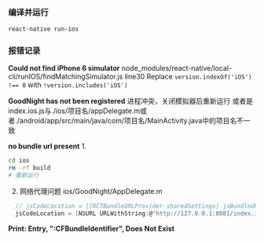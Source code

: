 ### 编译并运行
``` bash
react-native run-ios
```

### 报错记录
**Could not find iPhone 6 simulator**
node_modules/react-native/local-cli/runIOS/findMatchingSimulator.js line30
Replace ```version.indexOf('iOS') !== 0``` with ``` !version.includes('iOS') ```

**GoodNight has not been registered**
进程冲突，关闭模拟器后重新运行
或者是index.ios.js与./ios/项目名/appDelegate.m或者./android/app/src/main/java/com/项目名/MainActivity.java中的项目名不一致

**no bundle url present**
 1. 
 ``` bash
 cd ios
 rm -rf build
 # 重新运行
 ```
 2. 网络代理问题
ios/GoodNight/AppDelegate.m
``` c
  // jsCodeLocation = [[RCTBundleURLProvider sharedSettings] jsBundleURLForBundleRoot:@"index.ios" fallbackResource:nil];
  jsCodeLocation = [NSURL URLWithString:@"http://127.0.0.1:8081/index.ios.bundle?platform=ios&dev=true"]; 
```

**Print: Entry, ":CFBundleIdentifier", Does Not Exist**

